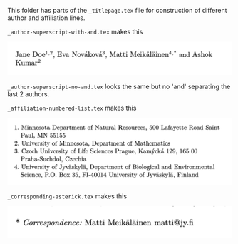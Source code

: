 This folder has parts of the `_titlepage.tex` file for construction of different author and affiliation lines.

`_author-superscript-with-and.tex` makes this

![](images/paste-113F8BD9.png)

`_author-superscript-no-and.tex` looks the same but no 'and' separating the last 2 authors.

`_affiliation-numbered-list.tex` makes this

![](images/paste-226AC86A.png)

`_corresponding-asterick.tex` makes this

![](images/paste-628E87E8.png)
